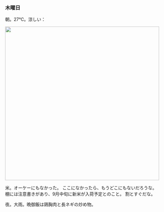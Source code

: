 ### 木曜日

朝。27℃。涼しい：

<img src="https://i.imgur.com/uhEzupK.jpeg" width="500">

米。オーケーにもなかった。
ここになかったら、もうどこにもないだろうな。
棚には注意書きがあり、9月中旬に新米が入荷予定とのこと。
割とすぐだな。

夜。大雨。晩御飯は鶏胸肉と長ネギの炒め物。
